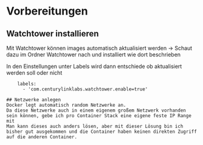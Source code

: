 # Vorbereitungen
## Watchtower installieren
Mit Watchtower können images automatisch aktualisiert werden
-> Schaut dazu im Ordner Watchtower nach und installiert wie dort beschrieben

In den Einstellungen unter Labels wird dann entschiede ob aktualisiert werden soll oder nicht
```
    labels:
      - 'com.centurylinklabs.watchtower.enable=true'

## Netzwerke anlegen
Docker legt automatisch random Netzwerke an.
Da diese Netzwerke auch in einem eigenem großem Netzwerk vorhanden sein können, gebe ich pro Container Stack eine eigene feste IP Range mit
Man kann dieses auch anders lösen, aber mit dieser Lösung bin ich bisher gut ausgekommen und die Container haben keinen direkten Zugriff auf die anderen Container.
